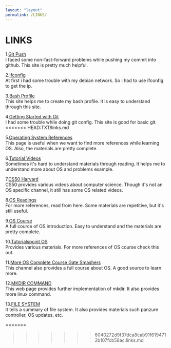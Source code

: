 ```yaml
---
layout: "layout"
permalink: /LINKS/
---
```


# LINKS

1.[Git Push](stackoverflow.com/questions/20467179/git-push-rejected-non-fast-forward)<br>
I faced some non-fast-forward problems while pushing my commit into github. This site is pretty much helpful.

2.[Ifconfig](niagahoster.co.id/blog/perintah-penting-ifconfig/)<br>
At first i had some trouble with my debian network. So i had to use ifconfig to get the ip.

3.[Bash Profile](linuxhint.com/simple-guide-to-create-open-edit-bash-profile/)<br>
This site helps me to create my bash profile. It is easy to understand through this site. 

4.[Getting Started with Git](digitalocean.com/community/tutorials/how-to-contribute-to-open-source-getting-started-with-git)<br>
I had some trouble while doing git config. This site is good for basic git. 
<<<<<<< HEAD:TXT/links.md

5.[Operating System References](guru99.com/operating-system-tutorial.html)<br>
This page is useful when we want to find more references while learning OS. Also, the materials are pretty complete.

6.[Tutorial Videos](youtube.com/c/JennyslecturesCSITNETJRF/videos)<br>
Sometimes it's hard to understand materials through reading. It helps me to understand more about OS and problems example.

7.[CS50 Harvard](youtube.com/channel/UCcabW7890RKJzL968QWEykA)<br>
CS50 provides various videos about computer science. Though it's not an OS specific channel, it still has some OS related videos.

8.[OS Readings](https://computer.howstuffworks.com/computer-operating-systems-channel.htm)<br>
For more references, read from here. Some materials are repetitive, but it's still useful.

9.[OS Course](https://www.youtube.com/playlist?list=PLBlnK6fEyqRiVhbXDGLXDk_oqaEUvCP2O)<br>
A full cource of OS introduction. Easy to understand and the materials are pretty complete.

10.[Tutorialspoint OS](tutorialspoint.com/operating_system/index.htm)<br>
Provides various materials. For more references of OS course check this out.

11.[More OS Complete Course Gate Smashers](https://www.youtube.com/playlist?list=PLxCzCOWd7aiGz9donHRrE9I3Mwn6XdP8p)<br>
This channel also provides a full course about OS. A good source to learn more.

12.[MKDIR COMMAND](phoenixnap.com/kb/create-directory-linux-mkdir-command)<br>
This web page provides further implementation of mkdir. It also provides more linux command.

13.[FILE SYSTEM](searchstorage.techtarget.com/definiton/file-system)<br>
It tells a summary of file system. It also provides materials such panzure controller, OS updates, etc.

=======
>>>>>>> 6040272d9f37dca8cab91f6194712b107fcb58ac:links.md
